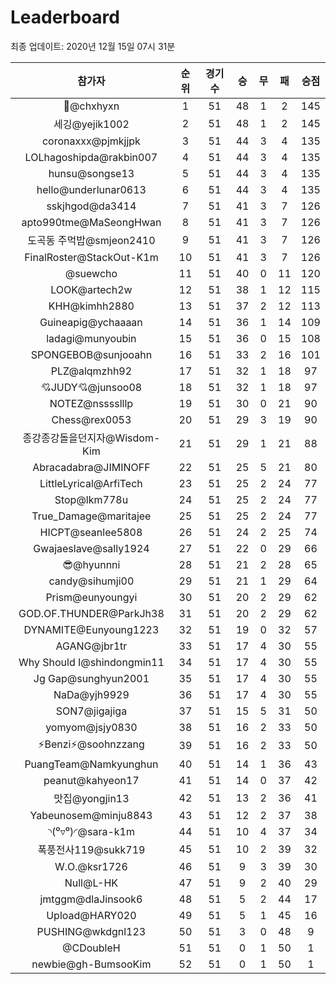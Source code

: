# Leaderboard
최종 업데이트: 2020년 12월 15일 07시 31분




| 참가자 | 순위 | 경기수 | 승 | 무 | 패 | 승점 |
|:---:|:---:|:---:|:---:|:---:|:---:|:---:|
| 👑@chxhyxn | 1 | 51 | 48 | 1 | 2 | 145 |
| 세깅@yejik1002 | 2 | 51 | 48 | 1 | 2 | 145 |
| coronaxxx@pjmkjjpk | 3 | 51 | 44 | 3 | 4 | 135 |
| LOLhagoshipda@rakbin007 | 4 | 51 | 44 | 3 | 4 | 135 |
| hunsu@songse13 | 5 | 51 | 44 | 3 | 4 | 135 |
| hello@underlunar0613 | 6 | 51 | 44 | 3 | 4 | 135 |
| sskjhgod@da3414 | 7 | 51 | 41 | 3 | 7 | 126 |
| apto990tme@MaSeongHwan | 8 | 51 | 41 | 3 | 7 | 126 |
| 도곡동 주먹밥@smjeon2410 | 9 | 51 | 41 | 3 | 7 | 126 |
| FinalRoster@StackOut-K1m | 10 | 51 | 41 | 3 | 7 | 126 |
| @suewcho | 11 | 51 | 40 | 0 | 11 | 120 |
| LOOK@artech2w | 12 | 51 | 38 | 1 | 12 | 115 |
| KHH@kimhh2880 | 13 | 51 | 37 | 2 | 12 | 113 |
| Guineapig@ychaaaan | 14 | 51 | 36 | 1 | 14 | 109 |
| ladagi@munyoubin | 15 | 51 | 36 | 0 | 15 | 108 |
| SPONGEBOB@sunjooahn | 16 | 51 | 33 | 2 | 16 | 101 |
| PLZ@alqmzhh92 | 17 | 51 | 32 | 1 | 18 | 97 |
| 💘JUDY💘@junsoo08 | 18 | 51 | 32 | 1 | 18 | 97 |
| NOTEZ@nsssslllp | 19 | 51 | 30 | 0 | 21 | 90 |
| Chess@rex0053 | 20 | 51 | 29 | 3 | 19 | 90 |
| 종강종강돌을던지자@Wisdom-Kim | 21 | 51 | 29 | 1 | 21 | 88 |
| Abracadabra@JIMINOFF | 22 | 51 | 25 | 5 | 21 | 80 |
| LittleLyrical@ArfiTech | 23 | 51 | 25 | 2 | 24 | 77 |
| Stop@lkm778u | 24 | 51 | 25 | 2 | 24 | 77 |
| True_Damage@maritajee | 25 | 51 | 25 | 2 | 24 | 77 |
| HICPT@seanlee5808 | 26 | 51 | 24 | 2 | 25 | 74 |
| Gwajaeslave@sally1924 | 27 | 51 | 22 | 0 | 29 | 66 |
| 😎@hyunnni | 28 | 51 | 21 | 2 | 28 | 65 |
| candy@sihumji00 | 29 | 51 | 21 | 1 | 29 | 64 |
| Prism@eunyoungyi | 30 | 51 | 20 | 2 | 29 | 62 |
| GOD.OF.THUNDER@ParkJh38 | 31 | 51 | 20 | 2 | 29 | 62 |
| DYNAMITE@Eunyoung1223 | 32 | 51 | 19 | 0 | 32 | 57 |
| AGANG@jbr1tr | 33 | 51 | 17 | 4 | 30 | 55 |
| Why Should I@shindongmin11 | 34 | 51 | 17 | 4 | 30 | 55 |
| Jg Gap@sunghyun2001 | 35 | 51 | 17 | 4 | 30 | 55 |
| NaDa@yjh9929 | 36 | 51 | 17 | 4 | 30 | 55 |
| SON7@jigajiga | 37 | 51 | 15 | 5 | 31 | 50 |
| yomyom@jsjy0830 | 38 | 51 | 16 | 2 | 33 | 50 |
| ⚡Benzi⚡@soohnzzang | 39 | 51 | 16 | 2 | 33 | 50 |
| PuangTeam@Namkyunghun | 40 | 51 | 14 | 1 | 36 | 43 |
| peanut@kahyeon17 | 41 | 51 | 14 | 0 | 37 | 42 |
| 맛집@yongjin13 | 42 | 51 | 13 | 2 | 36 | 41 |
| Yabeunosem@minju8843 | 43 | 51 | 12 | 2 | 37 | 38 |
| ◝(⁰▿⁰)◜@sara-k1m | 44 | 51 | 10 | 4 | 37 | 34 |
| 폭풍전사119@sukk719 | 45 | 51 | 10 | 2 | 39 | 32 |
| W.O.@ksr1726 | 46 | 51 | 9 | 3 | 39 | 30 |
| Null@L-HK | 47 | 51 | 9 | 2 | 40 | 29 |
| jmtggm@dlaJinsook6 | 48 | 51 | 5 | 2 | 44 | 17 |
| Upload@HARY020 | 49 | 51 | 5 | 1 | 45 | 16 |
| PUSHING@wkdgnl123 | 50 | 51 | 3 | 0 | 48 | 9 |
| @CDoubleH | 51 | 51 | 0 | 1 | 50 | 1 |
| newbie@gh-BumsooKim | 52 | 51 | 0 | 1 | 50 | 1 |